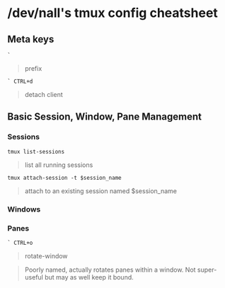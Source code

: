 # /dev/nall's tmux config cheatsheet

## Meta keys
    `
> prefix

    ` CTRL+d

> detach client

## Basic Session, Window, Pane Management

### Sessions

    tmux list-sessions 

> list all running sessions

    tmux attach-session -t $session_name 

> attach to an existing session named $session\_name

### Windows

### Panes
    ` CTRL+o

> rotate-window

> Poorly named, actually rotates panes within a window. Not super-useful but may as well keep it bound.

